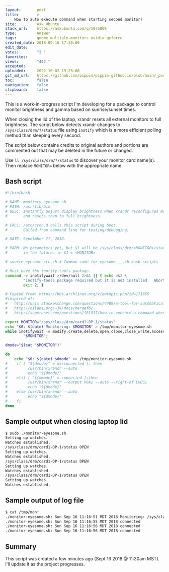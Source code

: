 ```yaml
---
layout:       post
title:        >
    How to auto execute command when starting second monitor?
site:         Ask Ubuntu
stack_url:    https://askubuntu.com/q/1075809
type:         Answer
tags:         gnome multiple-monitors nvidia-geforce
created_date: 2018-09-16 17:30:00
edit_date:    
votes:        "2 "
favorites:    
views:        "442 "
accepted:     
uploaded:     2022-10-02 19:25:00
git_md_url:   https://github.com/pippim/pippim.github.io/blob/main/_posts/2018/2018-09-16-How-to-auto-execute-command-when-starting-second-monitor_.md
toc:          false
navigation:   false
clipboard:    false
---
```


This is a work-in-progress script I'm developing for a package to control monitor brightness and gamma based on sunrise/sunset times.

When closing the lid of the laptop, xrandr resets all external monitors to full brightness. The script below detects xrandr changes to `/sys/class/drm/?/status` file using `inotify` which is a more efficient polling method than sleeping every second.

The script below contains credits to original authors and portions are commented out that may be deleted in the future or changed.

Use `ll /sys/class/drm/*/status` to discover your monitor card name(s). Then replace `MONITOR=` below with the appropriate name.



## Bash script

``` bash
#!/bin/bash

# NAME: monitory-eyesome.sh
# PATH: /usr/lib/bin
# DESC: Instantly adjust display brightness when xrandr reconfigures monitors
#       and resets them to full brightness.

# CALL: /etc/cron.d calls this script during boot.
#       Called from command line for testing/debugging.

# DATE: Sepetmber ??, 2018.

# PARM: No parameters yet, but $1 will be /sys/class/drm/<MONITOR>/status
#       in the future. ie $1 = <MONITOR>

# source eyesome-src.sh # Common code for eyesome___.sh bash scripts

# Must have the inotify-tools package.
command -v inotifywait >/dev/null 2>&1 || { echo >&2 \
        "inotify-tools package required but it is not installed.  Aborting."; \
        exit 2; }

# Copied from: https://bbs.archlinux.org/viewtopic.php?id=171655
#inspired of: 
#   http://unix.stackexchange.com/questions/4489/a-tool-for-automatically-applying-randr-configuration-when-external-display-is-p
#   http://ozlabs.org/~jk/docs/mergefb/
#   http://superuser.com/questions/181517/how-to-execute-a-command-whenever-a-file-changes/181543#181543

export MONITOR="/sys/class/drm/card1-DP-1/status"
echo "$0: $(date) Monitoring: $MONITOR" > /tmp/monitor-eyesome.sh
while inotifywait -e modify,create,delete,open,close,close_write,access \
        "$MONITOR";

dmode="$(cat "$MONITOR")"

do
    echo "$0: $(date) $dmode" >> /tmp/monitor-eyesome.sh
#    if [ "${dmode}" = disconnected ]; then
#         /usr/bin/xrandr --auto
#         echo "${dmode}"
#    elif [ "${dmode}" = connected ];then
#         /usr/bin/xrandr --output VGA1 --auto --right-of LVDS1
#         echo "${dmode}"
#    else /usr/bin/xrandr --auto
#         echo "${dmode}"
#    fi
done
```

## Sample output when closing laptop lid

``` bash
$ sudo ./monitor-eyesome.sh
Setting up watches.
Watches established.
/sys/class/drm/card1-DP-1/status OPEN 
Setting up watches.
Watches established.
/sys/class/drm/card1-DP-1/status OPEN 
Setting up watches.
Watches established.
/sys/class/drm/card1-DP-1/status OPEN 
Setting up watches.
Watches established.
```

## Sample output of log file

``` bash
$ cat /tmp/mon*
./monitor-eyesome.sh: Sun Sep 16 11:16:51 MDT 2018 Monitoring: /sys/class/drm/card1-DP-1/status
./monitor-eyesome.sh: Sun Sep 16 11:16:55 MDT 2018 connected
./monitor-eyesome.sh: Sun Sep 16 11:16:56 MDT 2018 connected
./monitor-eyesome.sh: Sun Sep 16 11:16:56 MDT 2018 connected
```

## Summary

This script was created a few minutes ago (Sept 16 2018 @ 11:30am MST). I'll update it as the project progresses.

